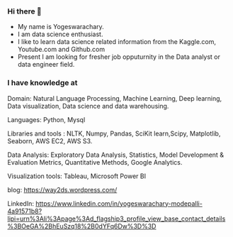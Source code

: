 ### Hi there 👋

* My name is Yogeswarachary.
* I am data science enthusiast. 
* I like to learn data science related information from the Kaggle.com, Youtube.com and Github.com
* Present I am looking for fresher job opputurnity in the Data analyst or data engineer field.

### I have knowledge at

Domain: Natural Language Processing, Machine Learning, Deep learning, Data visualization, Data science and data warehousing.

Languages: Python, Mysql

Libraries and tools : NLTK, Numpy, Pandas, SciKit learn,Scipy, Matplotlib, Seaborn, AWS EC2, AWS S3.

Data Analysis: Exploratory Data Analysis, Statistics, Model Development & Evaluation Metrics, Quantitative Methods, Google Analytics.

Visualization tools: Tableau, Microsoft Power BI

blog: https://way2ds.wordpress.com/

LinkedIn: https://www.linkedin.com/in/yogeswarachary-modepalli-4a91571b8?lipi=urn%3Ali%3Apage%3Ad_flagship3_profile_view_base_contact_details%3BOeGA%2BhEuSzq18%2B0dYFq6Dw%3D%3D
